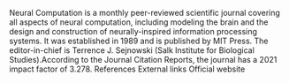 Neural Computation is a monthly peer-reviewed scientific journal
covering all aspects of neural computation, including modeling the brain
and the design and construction of neurally-inspired information
processing systems. It was established in 1989 and is published by MIT
Press. The editor-in-chief is Terrence J. Sejnowski (Salk Institute for
Biological Studies).According to the Journal Citation Reports, the
journal has a 2021 impact factor of 3.278. References External links
Official website
